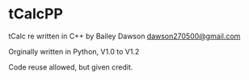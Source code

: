 # tCalcPP
tCalc re written in C++ by Bailey Dawson dawson270500@gmail.com

Orginally written in Python, V1.0 to V1.2

Code reuse allowed, but given credit.
